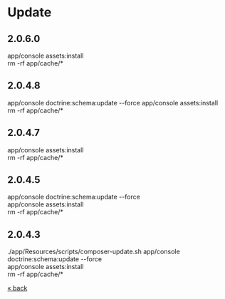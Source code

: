 # Update

## 2.0.6.0
app/console assets:install  
rm -rf app/cache/*  

## 2.0.4.8
app/console doctrine:schema:update --force 
app/console assets:install  
rm -rf app/cache/*  

## 2.0.4.7
app/console assets:install  
rm -rf app/cache/*  

## 2.0.4.5
app/console doctrine:schema:update --force  
app/console assets:install  
rm -rf app/cache/*  

## 2.0.4.3
./app/Resources/scripts/composer-update.sh
app/console doctrine:schema:update --force  
app/console assets:install  
rm -rf app/cache/*  

<a href="../../../README.md">&laquo; back</a>

